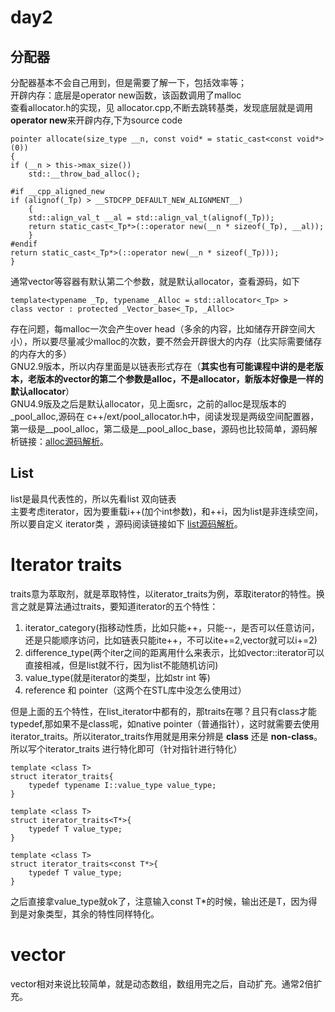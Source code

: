 # day2
## 分配器
分配器基本不会自己用到，但是需要了解一下，包括效率等；  
开辟内存：底层是operator new函数，该函数调用了malloc  
查看allocator.h的实现，见 allocator.cpp,不断去跳转基类，发现底层就是调用**operator new**来开辟内存,下为source code
```
pointer allocate(size_type __n, const void* = static_cast<const void*>(0))
{
if (__n > this->max_size())
    std::__throw_bad_alloc();

#if __cpp_aligned_new
if (alignof(_Tp) > __STDCPP_DEFAULT_NEW_ALIGNMENT__)
    {
    std::align_val_t __al = std::align_val_t(alignof(_Tp));
    return static_cast<_Tp*>(::operator new(__n * sizeof(_Tp), __al));
    }
#endif
return static_cast<_Tp*>(::operator new(__n * sizeof(_Tp)));
}
```
通常vector等容器有默认第二个参数，就是默认allocator，查看源码，如下
```
template<typename _Tp, typename _Alloc = std::allocator<_Tp> >
class vector : protected _Vector_base<_Tp, _Alloc>
```
存在问题，每malloc一次会产生over head（多余的内容，比如储存开辟空间大小），所以要尽量减少malloc的次数，要不然会开辟很大的内存（比实际需要储存的内存大的多）   
GNU2.9版本，所以内存里面是以链表形式存在（**其实也有可能课程中讲的是老版本，老版本的vector的第二个参数是alloc，不是allocator，新版本好像是一样的默认allocator**）  
GNU4.9版及之后是默认allocator，见上面src，之前的alloc是现版本的_pool_alloc,源码在 c++/ext/pool_allocator.h中，阅读发现是两级空间配置器，第一级是__pool_alloc，第二级是__pool_alloc_base，源码也比较简单，源码解析链接：[alloc源码解析](https://mp.weixin.qq.com/s/ea2plCwpxqsXfk6Pt9Brvg)。
## List
list是最具代表性的，所以先看list 双向链表  
主要考虑iterator，因为要重载i++(加个int参数)，和++i，因为list是非连续空间，所以要自定义 iterator类 ，源码阅读链接如下 [list源码解析](https://mp.weixin.qq.com/s?__biz=MzkzMjQ5NTAyMg==&mid=2247483876&idx=1&sn=aba69eed274a6666695b50d0c92f759b&chksm=c25baa25f52c2333756381b72757ff8b95fdc836bac0e31c9deaf31dea660f8aba4ba1b89311#rd)。  
# Iterator traits
traits意为萃取剂，就是萃取特性，以iterator_traits为例，萃取iterator的特性。换言之就是算法通过traits，要知道iterator的五个特性：  
1. iterator_category(指移动性质，比如只能++，只能--，是否可以任意访问，还是只能顺序访问，比如链表只能ite++，不可以ite+=2,vector就可以i+=2) 
2. difference_type(两个iter之间的距离用什么来表示，比如vector::iterator可以直接相减，但是list就不行，因为list不能随机访问)
3. value_type(就是iterator的类型，比如str int 等)
4. reference 和 pointer（这两个在STL库中没怎么使用过）  

但是上面的五个特性，在list_iterator中都有的，那traits在哪？且只有class才能typedef,那如果不是class呢，如native pointer（普通指针），这时就需要去使用iterator_traits。所以iterator_traits作用就是用来分辨是 **class** 还是 **non-class**。所以写个iterator_traits 进行特化即可（针对指针进行特化）
```
template <class T>
struct iterator_traits{
    typedef typename I::value_type value_type;
}

template <class T>
struct iterator_traits<T*>{
    typedef T value_type;
}

template <class T>
struct iterator_traits<const T*>{
    typedef T value_type;
}
```
之后直接拿value_type就ok了，注意输入const T*的时候，输出还是T，因为得到是对象类型，其余的特性同样特化。  
# vector
vector相对来说比较简单，就是动态数组，数组用完之后，自动扩充。通常2倍扩充。









